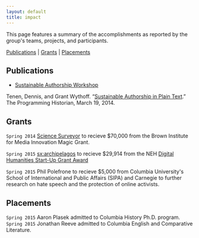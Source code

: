 ```yaml
---
layout: default
title: impact
---
```


This page features a summary of the accomplishments as reported by the group's
teams, projects, and participants.

[Publications](#publications) \| [Grants](#grants) \|
[Placements](#placements)

## Publications

- [Sustainable Authorship
  Workshop](http://xpmethod.plaintext.in/minimal-computing/pandoc.html)  

Tenen, Dennis, and Grant Wythoff. “[Sustainable Authorship in Plain
Text](http://programminghistorian.org/lessons/sustainable-authorship-in-plain-text-using-pandoc-and-markdown).”
The Programming Historian, March 19, 2014.

## Grants 

`Spring 2014` [Science
Surveyor](http://xpmethod.plaintext.in/public-discourse/surveyor.html) to
recieve $70,000 from the Brown Institute for Media Innovation Magic Grant.

`Spring 2015` [sx:archipelagos](http://xpmethod.plaintext.in/events/minimal-computing/small-axe.html)
to recieve $29,914 from the NEH [Digital Humanities Start-Up Grant
Award](http://www.neh.gov/divisions/odh/grant-news/announcing-17-digital-humanities-start-grant-awards-march-2015)

`Spring 2015` Phil Polefrone to recieve $5,000 from Columbia University's School
of International and Public Affairs (SIPA) and Carnegie to further research on
hate speech and the protection of online activists.

## Placements

`Spring 2015` Aaron Plasek admitted to Columbia History Ph.D. program.  
`Spring 2015` Jonathan Reeve admitted to Columbia English and Comparative Literature.  



